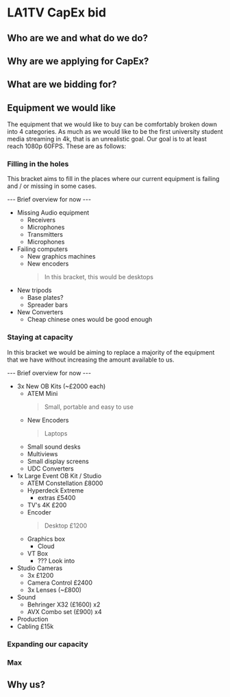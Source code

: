 # LA1TV CapEx bid
## Who are we and what do we do?
## Why are we applying for CapEx?
## What are we bidding for?
## Equipment we would like
The equipment that we would like to buy can be comfortably broken down into 4 categories. As much as we would like to be the first university student media streaming in 4k, that is an unrealistic goal. Our goal is to at least reach 1080p 60FPS. These are as follows:

### Filling in the holes
This bracket aims to fill in the places where our current equipment is failing and / or missing in some cases.

--- Brief overview for now ---
- Missing Audio equipment
    - Receivers
    - Microphones
    - Transmitters
    - Microphones
- Failing computers
    - New graphics machines
    - New encoders
        > In this bracket, this would be desktops
- New tripods
    - Base plates?
    - Spreader bars
- New Converters
    - Cheap chinese ones would be good enough
### Staying at capacity
In this bracket we would be aiming to replace a majority of the equipment that we have without increasing the amount available to us. 

--- Brief overview for now ---
- 3x New OB Kits (~£2000 each)
    - ATEM Mini
        > Small, portable and easy to use
    - New Encoders
        > Laptops
    - Small sound desks
    - Multiviews
    - Small display screens
    - UDC Converters
- 1x Large Event OB Kit / Studio
    - ATEM Constellation £8000
    - Hyperdeck Extreme
        + extras £5400
    - TV's 4K £200
    - Encoder
        > Desktop £1200
    - Graphics box
        - Cloud
    - VT Box
        - ??? Look into
- Studio Cameras
    - 3x £1200
    - Camera Control £2400
    - 3x Lenses (~£800)
- Sound
    - Behringer X32 (£1600) x2
    - AVX Combo set (£900) x4
- Production
- Cabling £15k
### Expanding our capacity
### Max
## Why us?